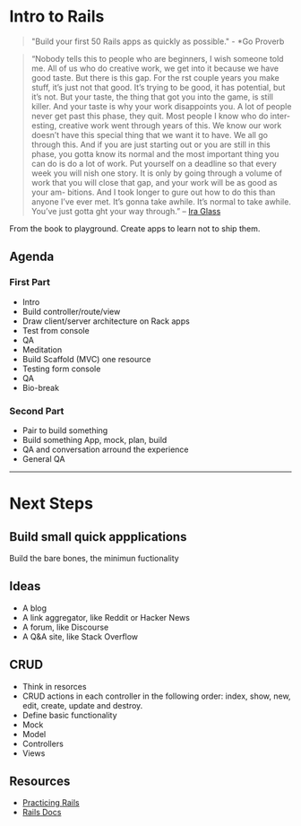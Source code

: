 # Intro to Rails
> "Build your first 50 Rails apps as quickly as possible." - *Go Proverb

> “Nobody tells this to people who are beginners, I wish someone told me. All of us who do creative work, we get into it because we have good taste. But there is this gap. For the  rst couple years you make stuff, it’s just not that good. It’s trying to be good, it has potential, but it’s not. But your taste, the thing that got you into the game, is still killer. And your taste is why your work disappoints you. A lot of people never get past this phase, they quit. Most people I know who do inter- esting, creative work went through years of this. We know our work doesn’t have this special thing that we want it to have. We all go through this. And if you are just starting out or you are still in this phase, you gotta know its normal and the most important thing you can do is do a lot of work. Put yourself on a deadline so that every week you will  nish one story. It is only by going through a volume of work that you will close that gap, and your work will be as good as your am- bitions. And I took longer to  gure out how to do this than anyone I’ve ever met. It’s gonna take awhile. It’s normal to take awhile. You’ve just gotta  ght your way through.” – [Ira Glass](https://www.youtube.com/watch?v=BI23U7U2aUY)

From the book to playground. Create apps to learn not to ship them.

## Agenda
### First Part
* Intro
* Build controller/route/view
* Draw client/server architecture on Rack apps
* Test from console
* QA
* Meditation
* Build Scaffold (MVC) one resource
* Testing form console
* QA
* Bio-break  

### Second Part
* Pair to build something
* Build something App, mock, plan, build
* QA and conversation arround the experience
* General QA

------------
# Next Steps

## Build small quick appplications
Build the bare bones, the minimun fuctionality

## Ideas
* A blog
* A link aggregator, like Reddit or Hacker News
* A forum, like Discourse
* A Q&A site, like Stack Overflow

## CRUD
* Think in resorces
* CRUD actions in each controller in the following order: index, show, new, edit, create, update and destroy.
* Define basic functionality
* Mock
* Model
* Controllers
* Views

## Resources
* [Practicing Rails](https://www.justinweiss.com/practicing-rails/)
* [Rails Docs](http://guides.rubyonrails.org/getting_started.html)



